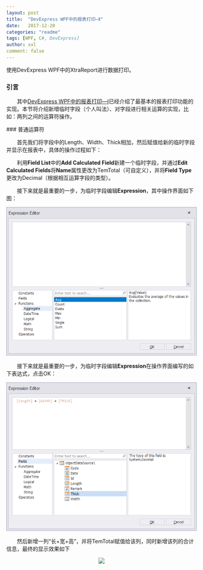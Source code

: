 ```yaml
---
layout: post
title:  "DevExpress WPF中的报表打印—Ⅱ"
date:   2017-12-20
categories: "readme"
tags: [WPF, C#, DevExpress]
author: xxl
comment: false
---
```

使用DevExpress WPF中的XtraReport进行数据打印。

### 引言
<p style="text-indent: 2em">其中<a href="https://xxlllq.github.io/readme/2017/12/14/dev_wpf_xtrareport_%E2%85%A0.html" target="_blank">DevExpress WPF中的报表打印—Ⅰ</a>已经介绍了最基本的报表打印功能的实现。本节将介绍新增临时字段（个人叫法）、对字段进行相关运算的实现，比如：两列之间的运算符操作。</p>
### 普通运算符
<p style="text-indent: 2em">首先我们将字段中的Length、Width、Thick相加，然后赋值给新的临时字段并显示在报表中，具体的操作过程如下：</p>
<p style="text-indent: 2em">利用<strong>Field List</strong>中的<strong>Add Calculated Field</strong>新建一个临时字段，并通过<strong>Edit Calculated Fields</strong>将<strong>Name</strong>属性更改为TemTotal（可自定义），并将<strong>Field Type</strong>更改为Decimal（根据相互运算字段的类型）。</p>
<p style="text-indent: 2em">接下来就是最重要的一步，为临时字段编辑<strong>Expression</strong>，其中操作界面如下图：</p>
<div style="text-align:center"><img height="auto" src="/assets/images/post/2017/2017-12-14-dev_wpf_xtrareport/edit_expression_1.png"/></div>
<p style="text-indent: 2em">接下来就是最重要的一步，为临时字段编辑<strong>Expression</strong>在操作界面编写的如下表达式，点击OK：</p>
<div style="text-align:center"><img height="auto" src="/assets/images/post/2017/2017-12-14-dev_wpf_xtrareport/l+w+t.png"/></div>
<p style="text-indent: 2em">然后新增一列“长+宽+高”，并将TemTotal赋值给该列，同时新增该列的合计信息，最终的显示效果如下</p>
<div style="text-align:center"><img height="auto" src="/assets/images/post/2017/2017-12-14-dev_wpf_xtrareport/print_result_1.png.png"/></div>